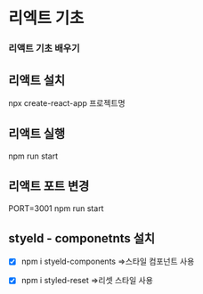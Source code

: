 # 리엑트 기초

### 리액트 기초 배우기

## 리액트 설치

npx create-react-app 프로젝트명

## 리액트 실행

npm run start

## 리액트 포트 변경

PORT=3001 npm run start

## styeld - componetnts 설치

-[x] npm i styeld-components
=>스타일 컴포넌트 사용

-[x] npm i styled-reset
=>리셋 스타일 사용
